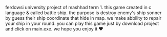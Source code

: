 ferdowsi university project of mashhad term 1.
this game created in c language & called battle ship. 
the purpose is destroy enemy's ship sonner by guess their  ship coordinate that hide in map.
we make abbility to repair your ship in your round.
you can play this game just by download project and click on main.exe.
we hope you enjoy it ❤️
